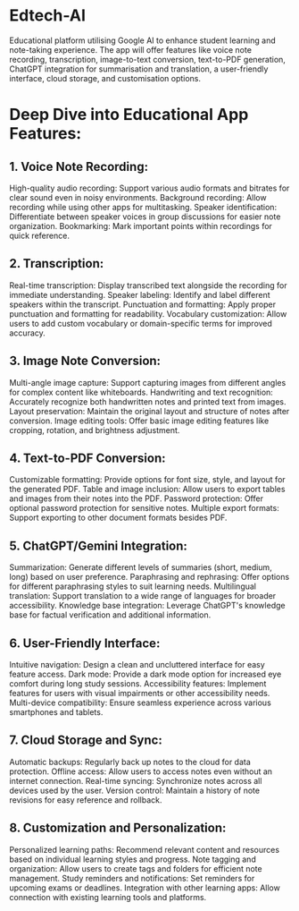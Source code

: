 # Edtech-AI
Educational platform utilising Google AI to enhance student learning and note-taking experience. The app will offer features like voice note recording, transcription, image-to-text conversion, text-to-PDF generation, ChatGPT integration for summarisation and translation, a user-friendly interface, cloud storage, and customisation options.

# Deep Dive into Educational App Features:

## 1. Voice Note Recording:
High-quality audio recording: Support various audio formats and bitrates for clear sound even in noisy environments.
Background recording: Allow recording while using other apps for multitasking.
Speaker identification: Differentiate between speaker voices in group discussions for easier note organization.
Bookmarking: Mark important points within recordings for quick reference.

## 2. Transcription:
Real-time transcription: Display transcribed text alongside the recording for immediate understanding.
Speaker labeling: Identify and label different speakers within the transcript.
Punctuation and formatting: Apply proper punctuation and formatting for readability.
Vocabulary customization: Allow users to add custom vocabulary or domain-specific terms for improved accuracy.

## 3. Image Note Conversion:
Multi-angle image capture: Support capturing images from different angles for complex content like whiteboards.
Handwriting and text recognition: Accurately recognize both handwritten notes and printed text from images.
Layout preservation: Maintain the original layout and structure of notes after conversion.
Image editing tools: Offer basic image editing features like cropping, rotation, and brightness adjustment.

## 4. Text-to-PDF Conversion:
Customizable formatting: Provide options for font size, style, and layout for the generated PDF.
Table and image inclusion: Allow users to export tables and images from their notes into the PDF.
Password protection: Offer optional password protection for sensitive notes.
Multiple export formats: Support exporting to other document formats besides PDF.

## 5. ChatGPT/Gemini Integration:
Summarization: Generate different levels of summaries (short, medium, long) based on user preference.
Paraphrasing and rephrasing: Offer options for different paraphrasing styles to suit learning needs.
Multilingual translation: Support translation to a wide range of languages for broader accessibility.
Knowledge base integration: Leverage ChatGPT's knowledge base for factual verification and additional information.

## 6. User-Friendly Interface:
Intuitive navigation: Design a clean and uncluttered interface for easy feature access.
Dark mode: Provide a dark mode option for increased eye comfort during long study sessions.
Accessibility features: Implement features for users with visual impairments or other accessibility needs.
Multi-device compatibility: Ensure seamless experience across various smartphones and tablets.

## 7. Cloud Storage and Sync:
Automatic backups: Regularly back up notes to the cloud for data protection.
Offline access: Allow users to access notes even without an internet connection.
Real-time syncing: Synchronize notes across all devices used by the user.
Version control: Maintain a history of note revisions for easy reference and rollback.

## 8. Customization and Personalization:
Personalized learning paths: Recommend relevant content and resources based on individual learning styles and progress.
Note tagging and organization: Allow users to create tags and folders for efficient note management.
Study reminders and notifications: Set reminders for upcoming exams or deadlines.
Integration with other learning apps: Allow connection with existing learning tools and platforms.